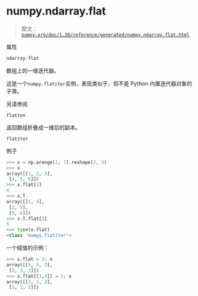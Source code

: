 # numpy.ndarray.flat

> 原文：[`numpy.org/doc/1.26/reference/generated/numpy.ndarray.flat.html`](https://numpy.org/doc/1.26/reference/generated/numpy.ndarray.flat.html)

属性

```py
ndarray.flat
```

数组上的一维迭代器。

这是一个`numpy.flatiter`实例，表现类似于，但不是 Python 内置迭代器对象的子类。

另请参阅

`flatten`

返回数组折叠成一维后的副本。

`flatiter`

例子

```py
>>> x = np.arange(1, 7).reshape(2, 3)
>>> x
array([[1, 2, 3],
 [4, 5, 6]])
>>> x.flat[3]
4
>>> x.T
array([[1, 4],
 [2, 5],
 [3, 6]])
>>> x.T.flat[3]
5
>>> type(x.flat)
<class 'numpy.flatiter'> 
```

一个赋值的示例：

```py
>>> x.flat = 3; x
array([[3, 3, 3],
 [3, 3, 3]])
>>> x.flat[[1,4]] = 1; x
array([[3, 1, 3],
 [3, 1, 3]]) 
```
